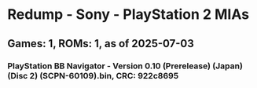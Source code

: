 # Redump - Sony - PlayStation 2 MIAs
## Games: 1, ROMs: 1, as of 2025-07-03

### PlayStation BB Navigator - Version 0.10 (Prerelease) (Japan) (Disc 2) (SCPN-60109).bin, CRC: 922c8695
